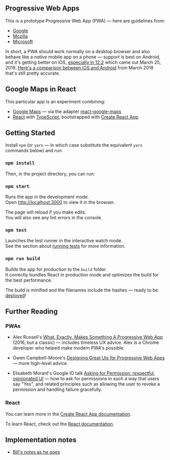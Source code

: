 ## Progressive Web Apps

This is a prototype Progressive Web App (PWA) — here are guidelines from:

* [Google](https://developers.google.com/web/progressive-web-apps/)
* [Mozilla](https://developer.mozilla.org/en-US/docs/Web/Progressive_web_apps)
* [Microsoft](https://developer.microsoft.com/en-us/windows/pwa)

In short, a PWA should work normally on a desktop browser and also behave like a *native* mobile app on a phone — support is best on Android, and it's getting better on iOS, [especially in 12.2](https://medium.com/@firt/whats-new-on-ios-12-2-for-progressive-web-apps-75c348f8e945) which came out March 25, 2019. [Here's a comparison between iOS and Android](https://medium.com/@firt/progressive-web-apps-on-ios-are-here-d00430dee3a7) from March 2018 that's still pretty accurate.

## Google Maps in React

This particular app is an experiment combining:

* [Google Maps](https://developers.google.com/maps/documentation/javascript/tutorial) — via the adapter [react-google-maps](https://github.com/tomchentw/react-google-maps)
* [React](https://reactjs.org/) with [TypeScript](https://www.typescriptlang.org/), bootstrapped with [Create React App](https://github.com/facebook/create-react-app).

## Getting Started

Install `npm` (or `yarn` — in which case substitute the equivalent `yarn` commands below) and run:

### `npm install`

Then, in the project directory, you can run:

### `npm start`

Runs the app in the development mode.<br>
Open [http://localhost:3000](http://localhost:3000) to view it in the browser.

The page will reload if you make edits.<br>
You will also see any lint errors in the console.

### `npm test`

Launches the test runner in the interactive watch mode.<br>
See the section about [running tests](https://facebook.github.io/create-react-app/docs/running-tests) for more information.

### `npm run build`

Builds the app for production to the `build` folder.<br>
It correctly bundles React in production mode and optimizes the build for the best performance.

The build is minified and the filenames include the hashes — ready to be [deployed](https://facebook.github.io/create-react-app/docs/deployment)!

## Further Reading

### PWAs

* Alex Russell's [What, Exactly, Makes Something A Progressive Web App](https://infrequently.org/2016/09/what-exactly-makes-something-a-progressive-web-app/) (2016, but a classic) — includes timeless UX advice. Alex is a Chrome developer who helped make modern PWA's possible.

* Owen Campbell-Moore's [Designing Great UIs for Progressive Web Apps](https://medium.com/@owencm/designing-great-uis-for-progressive-web-apps-dd38c1d20f7) — more high-level advice.

* Elisabeth Morant's Google IO talk [Asking for Permission: respectful, opinionated UI](https://www.youtube.com/watch?v=4QQyjqtHwlY) — how to ask for permissions in such a way that users say "Yes", and related principles such as allowing the user to revoke a permission and handling failure gracefully.

### React

You can learn more in the [Create React App documentation](https://facebook.github.io/create-react-app/docs/getting-started).

To learn React, check out the [React documentation](https://reactjs.org/).

## Implementation notes

* [Bill's notes as he goes](https://www.evernote.com/l/AF66Ujp7hstPxoBWI_Xebjx2c4uY5X7hnq0)

